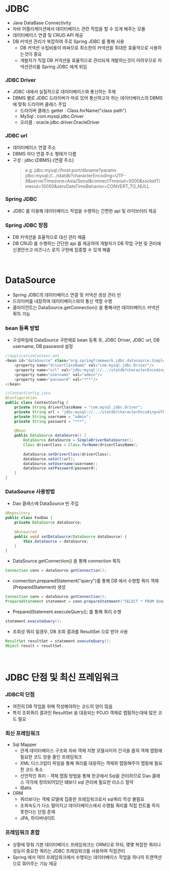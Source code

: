 # JDBC
* Java DataBase Connectivity
* 자바 어플리케이션에서 데이터베이스 관련 작업을 할 수 있게 해주는 모듈
* 데이터베이스 연결 및 CRUD API 제공
* DB 커넥션 관리가 복잡하여 주로 Spring JDBC 를 통해 사용
	* DB 커넥션 수립비용이 비싸므로 최소한의 커넥션을 최대한 효율적으로 사용하는것이 중요
	* 개발자가 직접 DB 커넥션을 효율적으로 관리되게 개발하는것이 어려우므로 커넥션관리를 Spring JDBC 에게 위임
	

### JDBC Driver
* JDBC 내에서 실질적으로 데이터베이스와 통신하는 주체
* DBMS 별로 JDBC 드라이버가 따로 있어 통신하고자 하는 데이터베이스의 DBMS 에 맞춰 드라이버 클래스 주입
	* 드라이버 클래스 getter : Class.forName("class path")
	* MySql : com.mysql.jdbc.Driver
	* 오라클 : oracle.jdbc.driver.OracleDriver
	
### JDBC url
* 데이터베이스 연결 주소
* DBMS 마다 연결 주소 형태가 다름
* 구성 : jdbc:{DBMS}:{연결 주소}
	> e.g. jdbc:mysql://host:port/dbname?params
	> jdbc:mysql://.../statdb?characterEncoding=UTF-8&serverTimezone=Asia/Seoul&connectTimeout=5000&socketTimeout=10000&zeroDateTimeBehavior=CONVERT_TO_NULL

### Spring JDBC
* JDBC 를 이용해 데이터베이스 작업을 수행하는 간편한 api 및 라이브러리 제공

### Spring JDBC 장점
* DB 커넥션을 효율적으로 대신 관리 해줌
* DB CRUD 를 수행하는 간단한 api 를 제공하여 개발자가 DB 작업 구현 및 관리에 신경안쓰고 비즈니스 로직 구현에 집중할 수 있게 해줌

<br>

# DataSource
* Spring JDBC의 데이터베이스 연결 및 커넥션 생성 관리 빈
* 드라이버를 내장하여 데이터베이스와의 통신 역할 수행
* 클라이언트는 DataSource.getConnection() 을 통해서만 데이터베이스 커넥션 획득 가능

### bean 등록 방법
* 구성파일에 DataSource 구현체로 bean 등록 후, JDBC Driver, JDBC url, DB username, DB password 설정
```java
//applicationContext.xml
<bean id="dataSource" class="org.springframework.jdbc.datasource.SimpleDriverDataSource">
	<property name="driverClassName" val="com.mysql.jdbc.Driver"/>
	<property name="url" val="jdbc:mysql://.../statdb?characterEncoding=UTF-8"/>
	<property name="username" val="admin"/>
	<property name="password" val="***"/>
</bean>

//ContextConfig.java
@Configuration
public class ContextConfig {
	private String driverClassName = "com.mysql.jdbc.Driver";
	private String url = "jdbc:mysql://.../statdb?characterEncoding=UTF-8";
	private String username = "admin";
	private String password = "***";
	
	@Bean
	public DataSource dataSource() {
		DataSource dataSource = SimpleDriverDataSource();
		Class driverClass = Class.forName(driverClassName);
		
		dataSource.setDriverClass(driverClass);
		dataSource.setUrl(url);
		dataSource.setUsername(username);
		dataSource.setPassword(password);
	}
}
``` 

### DataSource 사용방법
* Dao 클래스에 DataSource 빈 주입
```java
@Repository
public class FooDao {
	private DataSource dataSource;
	
	@Autowired
	public void setDataSource(DataSource dataSource) {
		this.dataSource = dataSource;
	}
}
```
* DataSource.getConnection() 을 통해 connection 획득
```java
Connection conn = dataSource.getConnection();
```

* connection.preparedStatement("query")를 통해 DB 에서 수행할 쿼리 객체(PreparedStatement) 생성
```java
Connection conn = dataSource.getConnection();
PreparedStatement statement = conn.prepareStatmeent("SELECT * FROM domain_info");
```

* PreparedStatement.executeQuery(); 를 통해 쿼리 수행
```java
statement.executeQuery();
```

* 조회성 쿼리 일경우, DB 조회 결과를 ResultSet 으로 받아 사용
```java
ResultSet resultSet = statement.executeQuery();
Object result = resultSet.
```

<br>

# JDBC 단점 및 최신 프레임워크
### JDBC의 단점
* 여전히 DB 작업을 위해 작성해야하는 코드의 양이 많음
* 특히 조회쿼리 결과인 ResultSet 을 대응되는 POJO 객체로 맵핑하는데에 많은 코드 필요

### 최신 프레임워크
* Sql Mapper
	* 관계 데이터베이스 구조와 자바 객체 지향 모델사이의 간극을 좁혀 객체 맵핑에 필요한 코드 양을 줄인 프레임워크
	* XML 디스크립터 파일을 통해 쿼리를 대응하는 객체와 맵핑해주어 맵핑에 필요한 코드 축소
	* 선언적인 쿼리 - 객체 맵핑 방법을 통해 한곳에서 Sql을 관리하므로 Dao 클래스 각각에 정의되어있던 떄보다 sql 관리에 필요한 리소스 절약
	* iBatis
* ORM
	* 쿼리보다는 객체 모델에 집중한 프레임워크로서 sql쿼리 작성 불필요
	* 조회속도가 다소 떨어지고 데이터베이스에서 수행될 쿼리를 직접 컨트롤 하지 못한다는 단점 존재
	* JPA, 하이버네이트
	
### 프레임워크 혼합
* 상황에 맞춰 기본 데이터베이스 프레임워크는 ORM으로 하되, 몇몇 복잡한 쿼리나 성능이 중요한 쿼리는 JDBC 프레임워크를 사용하여 직접관리
* Spring 에서 여러 프레임워크에서 수행되는 데이터베이스 작업을 하나의 트랜잭션으로 묶어주는 기능 제공